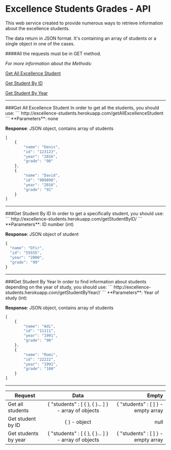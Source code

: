 # Excellence Students Grades - API

This web service created to provide numerous ways to retrieve information about the excellence students.

The data return in JSON format. It's containing an array of students or a single object in one of the cases.

####All the requests must be in GET method.

_For more information about the Methods:_

[Get All Excellence Student](#all)

[Get Student By ID](#byID)

[Get Student By Year](#byYear)


---
<a name="all">
###Get All Excellence Student
In order to get all the students, you should use:
```
http://excellence-students.herokuapp.com/getAllExcellenceStudent
```
**Parameters**: none

**Response**: JSON object, contains array of students
```javascript
[
    {
        "name": "Denis",
        "id": "123123",
        "year": "2016",
        "grade": "90"
    },
    {
        "name": "David",
        "id": "989898",
        "year": "2016",
        "grade": "92"
    }
]
```
---
<a name="byID">
###Get Student By ID
In order to get a specifically student, you should use:
```
http://excellence-students.herokuapp.com/getStudentByID/<ID_number>
```
**Parameters**: ID number (int)

**Response**: JSON object of student
```javascript
{
  "name": "Ofir",
  "id": "55555",
  "year": "2000",
  "grade": "99"
}
```

---
<a name="byYear">
###Get Student By Year
In order to find information about students depending on the year of study, you should use:
```
http://excellence-students.herokuapp.com/getStudentByYear//<Year>
```
**Parameters**: Year of study (int)

**Response**: JSON object, contains array of students
```javascript
[
    {
        "name": "Adi",
        "id": "11111",
        "year": "1991",
        "grade": "90"
    },
    {
        "name": "Romi",
        "id": "22222",
        "year": "1991",
        "grade": "100"
    }
]
```

---


| Request       | Data          | Empty  |
| ------------- |:-------------:| -----:|
| Get all students| { "students" : [ { }, { }... ] } - array of objects  | { "students" : [ ] } - empty array |
| Get student by ID | { } - object      |  null |
| Get students by year | { "students" : [ { }, { }... ] } - array of objects       |    { "students" : [ ] } - empty array |
